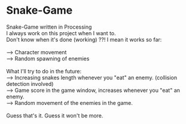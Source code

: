 # Snake-Game
Snake-Game written in Processing\
I always work on this project when I want to.\
Don't know when it's done (working) ??!
I mean it works so far:\
\
--> Character movement\
--> Random spawning of enemies\
\
What I'll try to do in the future:\
--> Increasing snakes length whenever you "eat" an enemy. (collision detection involved)\
--> Game score in the game window, increases whenever you "eat" an enemy.\
--> Random movement of the enemies in the game.
\
\
Guess that's it. Guess it won't be more.
